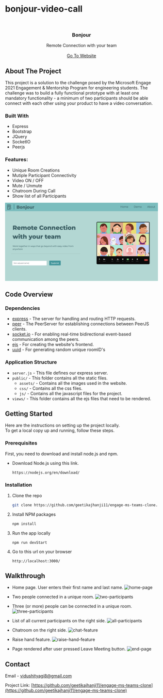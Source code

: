 # bonjour-video-call

<!-- PROJECT LOGO -->
<br />
<p align="center">
  <a href="https://github.com/geetikajhanji11/engage-ms-teams-clone">
    <i class="bjr-logo"></i>
  </a>

  <h3 align="center">Bonjour</h3>

  <p align="center">
    Remote Connection with your team
    <br />
    <br />
    <a href="...........">Go To Website</a>
  </p>
</p>

<!-- ABOUT THE PROJECT -->

## About The Project

This project is a solution to the challenge posed by the Microsoft Engage 2021 Engagement & Mentorship Program for engineering students. The challenge was to build a fully functional prototype with at least one mandatory functionality - a minimum of two participants should be able connect with each other using your product to have a video conversation.

### Built With

- Express
- Bootstrap
- JQuery
- SocketIO
- Peerjs

### Features:

- Unique Room Creations
- Mutiple Participant Connectivity
- Video ON / OFF
- Mute / Unmute
- Chatroom During Call
- Show list of all Participants

![project-image](public/images/homePage.png)

## Code Overview

### Dependencies

- [express](https://github.com/expressjs/express) - The server for handling and routing HTTP requests.
- [peer](https://peerjs.com/) - The PeerServer for establishing connections between PeerJS clients.
- [socket.io](https://socket.io/docs/v4/index.html) - For enabling real-time bidirectional event-based communication among the peers.
- [ejs](https://ejs.co/) - For creating the website's frontend.
- [uuid](https://www.npmjs.com/package/uuid?activeTab=readme) - For generating random unique roomID's

### Application Structure

- `server.js` - This file defines our express server.
- `public/` - This folder contains all the static files.
  - `assets/` - Contains all the images used in the website.
  - `css/` - Contains all the css files.
  - `js/` - Contains all the javascript files for the project.
- `views/` - This folder contains all the ejs files that need to be rendered.

<!-- GETTING STARTED -->

## Getting Started

Here are the instructions on setting up the project locally.
<br>
To get a local copy up and running, follow these steps.

### Prerequisites

First, you need to download and install node.js and npm.

- Download Node.js using this link.
  ```sh
  https://nodejs.org/en/download/
  ```

### Installation

1. Clone the repo
   ```sh
   git clone https://github.com/geetikajhanji11/engage-ms-teams-clone.git
   ```
2. Install NPM packages
   ```sh
   npm install
   ```
3. Run the app locally
   ```JS
   npm run devStart
   ```
4. Go to this url on your browser
   ```JS
   http://localhost:3000/
   ```

<!-- USAGE EXAMPLES -->

## Walkthrough

- Home page. User enters their first name and last name.
  ![home-page](public/assets/home.PNG)

- Two people connected in a unique room.
  ![two-participants](public/assets/two.png)

- Three (or more) people can be connected in a unique room.
  ![three-participants](public/assets/three.png)

- List of all current participants on the right side.
  ![all-participants](public/assets/participants.png)

- Chatroom on the right side.
  ![chat-feature](public/assets/chat.png)

- Raise hand feature.
  ![raise-hand-feature](public/assets/raise.png)

- Page rendered after user pressed Leave Meeting button.
  ![end-page](public/assets/end.png)

<!-- CONTACT -->

## Contact

Email - vidushityagi8@gmail.com

Project Link: [https://github.com/geetikajhanji11/engage-ms-teams-clone](https://github.com/geetikajhanji11/engage-ms-teams-clone)
